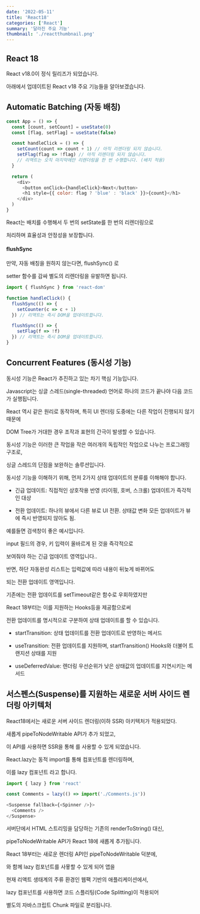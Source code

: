 ```yaml
---
date: '2022-05-11'
title: 'React18'
categories: ['React']
summary: '달라진 주요 기능'
thumbnail: './reactthumbnail.png'
---
```


## React 18

React v18.0이 정식 릴리즈가 되었습니다.

아래에서 업데이트된 React v18 주요 기능들을 알아보겠습니다.

## Automatic Batching (자동 배칭)

```javascript
const App = () => {
  const [count, setCount] = useState(0)
  const [flag, setFlag] = useState(false)

  const handleClick = () => {
    setCount(count => count + 1) // 아직 리렌더링 되지 않습니다.
    setFlag(flag => !flag) // 아직 리렌더링 되지 않습니다.
    // 리액트는 오직 마지막에만 리렌더링을 한 번 수행합니다. (배치 적용)
  }

  return (
    <div>
      <button onClick={handleClick}>Next</button>
      <h1 style={{ color: flag ? 'blue' : 'black' }}>{count}</h1>
    </div>
  )
}
```

React는 배치를 수행해서 두 번의 setState를 한 번의 리렌더링으로

처리하며 효율성과 안정성을 보장합니다.

#### flushSync

만약, 자동 배칭을 원하지 않는다면, flushSync() 로

setter 함수를 감싸 별도의 리렌더링을 유발하면 됩니다.

```javascript
import { flushSync } from 'react-dom'

function handleClick() {
  flushSync(() => {
    setCounter(c => c + 1)
  }) // 리액트는 즉시 DOM을 업데이트합니다.

  flushSync(() => {
    setFlag(f => !f)
  }) // 리액트는 즉시 DOM을 업데이트합니다.
}
```

## Concurrent Features (동시성 기능)

동시성 기능은 React가 추진하고 있는 차기 핵심 기능입니다.

Javascript는 싱글 스레드(single-threaded) 언어로 하나의 코드가 끝나야 다음 코드가 실행됩니다.

React 역시 같은 원리로 동작하며, 특히 UI 렌더링 도중에는 다른 작업이 진행되지 않기 때문에

DOM Tree가 거대한 경우 조작과 표현의 간극이 발생할 수 있습니다.

동시성 기능은 이러한 큰 작업을 작은 여러개의 독립적인 작업으로 나누는 프로그래밍 구조로,

싱글 스레드의 단점을 보완하는 솔루션입니다.

동시성 기능을 이해하기 위해, 먼저 2가지 상태 업데이트의 분류를 이해해야 합니다.

- 긴급 업데이트: 직접적인 상호작용 반영 (타이핑, 호버, 스크롤) 업데이트가 즉각적인 대상

- 전환 업데이트: 하나의 뷰에서 다른 뷰로 UI 전환. 상태값 변화 모든 업데이트가 뷰에 즉시 반영되지 않아도 됨.

예를들면 검색창이 좋은 예시입니다.

input 필드의 경우, 키 입력이 올바르게 된 것을 즉각적으로

보여줘야 하는 긴급 업데이트 영역입니다..

반면, 하단 자동완성 리스트는 입력값에 따라 내용이 뒤늦게 바뀌어도

되는 전환 업데이트 영역입니다.

기존에는 전환 업데이트를 setTimeout같은 함수로 우회하였지만

React 18부터는 이를 지원하는 Hooks등을 제공함으로써

전환 업데이트를 명시적으로 구분하여 상태 업데이트를 할 수 있습니다.

- startTransition: 상태 업데이트를 전환 업데이트로 반영하는 메서드

- useTransition: 전환 업데이트를 지원하며, startTransition() Hooks와 더불어 트랜지션 상태를 지원

- useDeferredValue: 렌더링 우선순위가 낮은 상태값의 업데이트를 지연시키는 메서드

## 서스펜스(Suspense)를 지원하는 새로운 서버 사이드 렌더링 아키텍처

React18에서는 새로운 서버 사이드 렌더링(이하 SSR) 아키텍처가 적용되었다.

새롭게 pipeToNodeWritable API가 추가 되었고,

이 API를 사용하면 SSR을 통해 <Suspense>를 사용할 수 있게 되었습니다.

React.lazy는 동적 import를 통해 컴포넌트를 렌더링하며,

이를 lazy 컴포넌트 라고 합니다.

```javascript
import { lazy } from 'react'

const Comments = lazy(() => import('./Comments.js'))

<Suspense fallback={<Spinner />}>
  <Comments />
</Suspense>
```

서버단에서 HTML 스트리밍을 담당하는 기존의 renderToString() 대신,

pipeToNodeWritable API가 React 18에 새롭게 추가됩니다.

React 18부터는 새로운 렌더링 API인 pipeToNodeWritable 덕분에,

<Suspense>와 함께 lazy 컴포넌트를 사욯할 수 있게 되어 앱을

현재 리액트 생태계의 주류 환경인 웹팩 기반의 애플리케이션에서,

lazy 컴포넌트를 사용하면 코드 스플리팅(Code Splitting)이 적용되어

별도의 자바스크립트 Chunk 파일로 분리됩니다.
